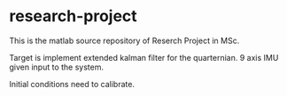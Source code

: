 # research-project

This is the matlab source repository of Reserch Project in MSc.

Target is implement extended kalman filter for the quarternian. 
9 axis IMU given input to the system.

Initial conditions need to calibrate.
